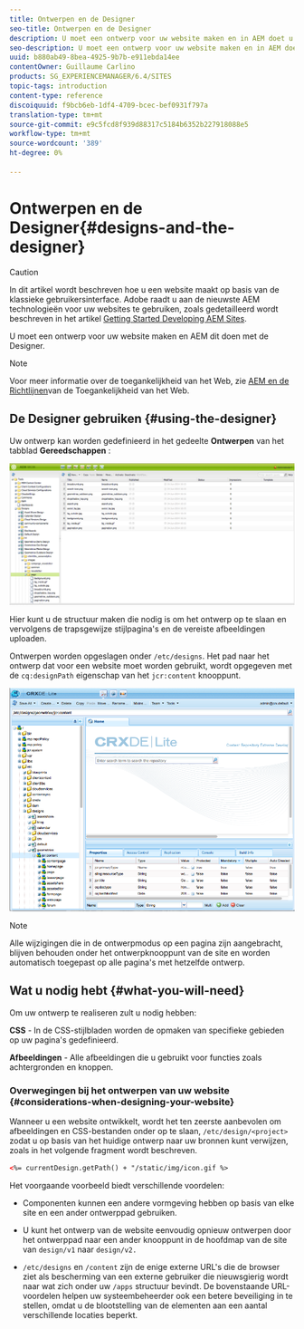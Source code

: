 ```yaml
---
title: Ontwerpen en de Designer
seo-title: Ontwerpen en de Designer
description: U moet een ontwerp voor uw website maken en in AEM doet u dit met de Designer
seo-description: U moet een ontwerp voor uw website maken en in AEM doet u dit met de Designer
uuid: b880ab49-8bea-4925-9b7b-e911ebda14ee
contentOwner: Guillaume Carlino
products: SG_EXPERIENCEMANAGER/6.4/SITES
topic-tags: introduction
content-type: reference
discoiquuid: f9bcb6eb-1df4-4709-bcec-bef0931f797a
translation-type: tm+mt
source-git-commit: e9c5fcd8f939d88317c5184b6352b227918088e5
workflow-type: tm+mt
source-wordcount: '389'
ht-degree: 0%

---
```



# Ontwerpen en de Designer{#designs-and-the-designer}

>[!CAUTION]
>
>In dit artikel wordt beschreven hoe u een website maakt op basis van de klassieke gebruikersinterface. Adobe raadt u aan de nieuwste AEM technologieën voor uw websites te gebruiken, zoals gedetailleerd wordt beschreven in het artikel [Getting Started Developing AEM Sites](/help/sites-developing/getting-started.md).

U moet een ontwerp voor uw website maken en AEM dit doen met de Designer.

>[!NOTE]
>
>Voor meer informatie over de toegankelijkheid van het Web, zie [AEM en de Richtlijnen](/help/managing/web-accessibility.md)van de Toegankelijkheid van het Web.

## De Designer gebruiken {#using-the-designer}

Uw ontwerp kan worden gedefinieerd in het gedeelte **Ontwerpen** van het tabblad **Gereedschappen** :

![screen_shot_2012-02-01at30237pm](assets/screen_shot_2012-02-01at30237pm.png)

Hier kunt u de structuur maken die nodig is om het ontwerp op te slaan en vervolgens de trapsgewijze stijlpagina&#39;s en de vereiste afbeeldingen uploaden.

Ontwerpen worden opgeslagen onder `/etc/designs`. Het pad naar het ontwerp dat voor een website moet worden gebruikt, wordt opgegeven met de `cq:designPath` eigenschap van het `jcr:content` knooppunt.

![chlimage_1-74](assets/chlimage_1-74.png)

>[!NOTE]
>
>Alle wijzigingen die in de ontwerpmodus op een pagina zijn aangebracht, blijven behouden onder het ontwerpknooppunt van de site en worden automatisch toegepast op alle pagina&#39;s met hetzelfde ontwerp.

## Wat u nodig hebt {#what-you-will-need}

Om uw ontwerp te realiseren zult u nodig hebben:

**CSS** - In de CSS-stijlbladen worden de opmaken van specifieke gebieden op uw pagina&#39;s gedefinieerd.

**Afbeeldingen** - Alle afbeeldingen die u gebruikt voor functies zoals achtergronden en knoppen.

### Overwegingen bij het ontwerpen van uw website {#considerations-when-designing-your-website}

Wanneer u een website ontwikkelt, wordt het ten zeerste aanbevolen om afbeeldingen en CSS-bestanden onder op te slaan, `/etc/design/<project>` zodat u op basis van het huidige ontwerp naar uw bronnen kunt verwijzen, zoals in het volgende fragment wordt beschreven.

```xml
<%= currentDesign.getPath() + "/static/img/icon.gif %>
```

Het voorgaande voorbeeld biedt verschillende voordelen:

* Componenten kunnen een andere vormgeving hebben op basis van elke site en een ander ontwerppad gebruiken.
* U kunt het ontwerp van de website eenvoudig opnieuw ontwerpen door het ontwerppad naar een ander knooppunt in de hoofdmap van de site van `design/v1` naar `design/v2.`

* `/etc/designs` en `/content` zijn de enige externe URL&#39;s die de browser ziet als bescherming van een externe gebruiker die nieuwsgierig wordt naar wat zich onder uw `/apps` structuur bevindt. De bovenstaande URL-voordelen helpen uw systeembeheerder ook een betere beveiliging in te stellen, omdat u de blootstelling van de elementen aan een aantal verschillende locaties beperkt.

